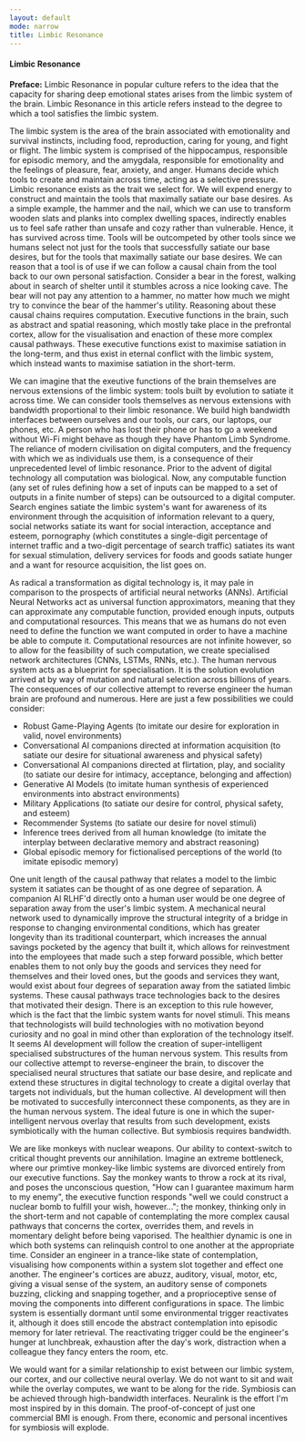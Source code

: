 ```yaml
---
layout: default
mode: narrow
title: Limbic Resonance
---
```

<h4>Limbic Resonance</h4>
<p><b>Preface:</b> Limbic Resonance in popular culture refers to the idea that the capacity for sharing deep emotional states arises from
the limbic system of the brain. Limbic Resonance in this article refers instead to the degree to which a tool satisfies the
limbic system.</p>
<p>The limbic system is the area 
of the brain associated with emotionality and survival instincts, including food, reproduction, caring for young, and fight or flight. The
limbic system is comprised of the hippocampus, responsible for episodic memory, and the amygdala, responsible for emotionality and the
feelings of pleasure, fear, anxiety, and anger. Humans decide which tools to create and maintain across time, acting as a selective pressure.
Limbic resonance exists as the trait we select for. We will expend energy to construct and maintain the tools that maximally satiate our base
desires. As a simple example, the hammer and the nail, which we can use to transform wooden slats and planks into complex dwelling spaces,
indirectly enables us to feel safe rather than unsafe and cozy rather than vulnerable. Hence, it has survived across time. Tools will
be outcompeted by other tools since we humans select not just for the tools that successfully satiate our base desires, but for the tools that
maximally satiate our base desires. We can reason that a tool is of use if we can follow a causal chain from the tool back to our own 
personal satisfaction. Consider a bear in the forest, walking about in search of shelter until it stumbles across a nice looking cave. The
bear will not pay any attention to a hammer, no matter how much we might try to convince the bear of the hammer's utility. Reasoning about these
causal chains requires computation. Executive functions in the brain, such as abstract and spatial reasoning, which mostly take place in 
the prefrontal cortex, allow for the visualisation and enaction of these more complex causal pathways. These executive functions exist to 
maximise satiation in the long-term, and thus exist in eternal conflict with the limbic system, which instead wants to maximise
satiation in the short-term.</p>
<p>We can imagine that the exeutive functions of the brain themselves are nervous extensions of the limbic system: tools built by evolution
to satiate it across time. We can consider tools themselves as nervous extensions 
with bandwidth proportional to their limbic resonance. We build high bandwidth interfaces between ourselves and our tools, our cars, our laptops,
our phones, etc. A person who has lost their phone or has to go a weekend without Wi-Fi might behave as though they have Phantom Limb Syndrome.
The reliance of modern civilisation on digital computers, and the frequency with which we as individuals use them, is a consequence of their 
unprecedented level of limbic resonance. Prior to the advent of digital technology all computation was biological. Now, any computable
function (any set of rules defining how a set of inputs can be mapped to a set of outputs in a finite number of steps) can be outsourced
to a digital computer. Search engines satiate the limbic system's want for awareness of its environment through the acquisition of 
information relevant to a query, social networks satiate its want for social interaction, acceptance and esteem, pornography (which 
constitutes a single-digit percentage of internet traffic and a two-digit percentage of search traffic) satiates its want for sexual
stimulation, delivery services for foods and goods satiate hunger and a want for resource acquisition, the list goes on.</p>
<p>As radical a transformation as digital technology is, it may pale in comparison to the prospects of artificial neural networks (ANNs).
Artificial Neural Networks act as universal function approximators, meaning that they can approximate any computable function, provided
enough inputs, outputs and computational resources. This means that we as humans do not even need to define the function we want computed in order 
to have a machine be able to compute it. Computational resources are not infinite however, so to allow for the feasibility of such
computation, we create specialised network architectures (CNNs, LSTMs, RNNs, etc.). The human nervous system acts as a blueprint for  
specialisation. It is the solution evolution arrived at by way of mutation and natural selection across billions of years. The consequences
of our collective attempt to reverse engineer the human brain are profound and numerous. Here are just a few possibilities we could consider:
<ul>
    <li>Robust Game-Playing Agents (to imitate our desire for exploration in valid, novel environments)</li>
    <li>Conversational AI companions directed at information acquisition (to satiate our desire for situational awareness and physical safety)</li>
    <li>Conversational AI companions directed at flirtation, play, and sociality (to satiate our desire for intimacy, acceptance, belonging and affection)</li>
    <li>Generative AI Models (to imitate human synthesis of experienced environments into abstract environments)</li>
    <li>Military Applications (to satiate our desire for control, physical safety, and esteem)</li>
    <li>Recommender Systems (to satiate our desire for novel stimuli)</li>
    <li>Inference trees derived from all human knowledge (to imitate the interplay between declarative memory and abstract reasoning)</li>
    <li>Global episodic memory for fictionalised perceptions of the world (to imitate episodic memory)</li>
</ul></p>
<p>One unit length of the causal pathway that relates a model to the limbic system it satiates can be thought of as one degree of 
separation. A companion AI RLHF'd directly onto a human user would be one degree of separation away from the user's
limbic system. A mechanical neural network used to dynamically improve the structural integrity of a bridge in response to changing environmental conditions,
which has greater longevity than its traditional counterpart, which increases the annual savings pocketed by the agency that built it, which
allows for reinvestment into the employees that made such a step forward possible, which better enables them to not only buy the goods and
services they need for themselves and their loved ones, but the goods and services they want, would
exist about four degrees of separation away from the satiated limbic systems. These causal pathways trace technologies back to the
desires that motivated their design. There is an exception to this rule however, which is the fact that the limbic system wants for novel stimuli.
This means that technologists will build technologies with no motivation beyond curiosity and no goal in mind other than exploration of the technology itself.
It seems AI development will follow the creation of super-intelligent specialised substructures of the human nervous system. This results from our collective attempt to reverse-engineer the 
brain, to discover the specialised neural structures that satiate our base desire, and replicate and extend these structures in digital
technology to create a digital overlay that targets not individuals, but the human collective. AI development will then be motivated to 
succesfully interconnect these components, as they are in the human nervous system. The ideal future is one in which the super-intelligent
nervous overlay that results from such development, exists symbiotically with the human collective.
But symbiosis requires bandwidth.</p>
<p>We are like monkeys with nuclear weapons. Our ability to context-switch to critical thought prevents our annihilation. Imagine an extreme bottleneck, where our primtive 
monkey-like limbic systems are divorced entirely from our executive functions. Say the monkey wants to throw a rock at its rival, and 
poses the unconscious question, "How can I guarantee maximum harm to my enemy", the executive function responds "well we could construct a
nuclear bomb to fulfill your wish, however..."; the monkey, thinking only in the short-term and not capable of contemplating the more 
complex causal pathways that concerns the cortex, overrides them, and revels in momentary delight before being vaporised. The healthier 
dynamic is one in which both systems can relinquish control to one another
at the appropriate time. Consider an engineer in a trance-like state of contemplation, visualising how components within a system slot
together and effect one another. The engineer's cortices are abuzz, auditory, visual, motor, etc, giving a visual sense of the system,
an auditory sense of componets buzzing, clicking and snapping together, and a proprioceptive sense of moving the components into different
configurations in space. The limbic system is essentially dormant until some environmental trigger reactivates it, although it does still 
encode the abstract contemplation into episodic memory for later retrieval. The reactivating trigger could be the engineer's hunger
at lunchbreak, exhaustion after the day's work, distraction when a colleague they fancy enters the room, etc.</p>
<p>We would want for a similar relationship to exist between our limbic system, our cortex, and our collective neural overlay. We do not want
to sit and wait while the overlay computes, we want to be along for the ride. Symbiosis can be achieved through high-bandwidth interfaces. 
Neuralink is the effort I'm most inspired by in this domain. The proof-of-concept of just one commercial BMI is enough. From there, economic 
and personal incentives for symbiosis will explode.</p>